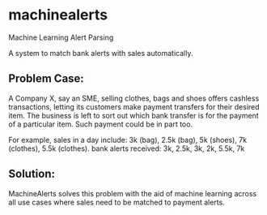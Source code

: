 # machinealerts
Machine Learning Alert Parsing

A system to match bank alerts with sales automatically.

## Problem Case:
A Company X, say an SME, selling clothes, bags and shoes offers cashless transactions, letting its customers make payment transfers for their desired item.
The business is left to sort out which bank transfer is for the payment of a particular item. Such payment could be in part too.

For example,
sales in a day include: 3k (bag), 2.5k (bag), 5k (shoes), 7k (clothes), 5.5k (clothes).
bank alerts received: 3k, 2.5k, 3k, 2k, 5.5k, 7k

## Solution:
MachineAlerts solves this problem with the aid of machine learning across all use cases where sales need to be matched to payment alerts.


